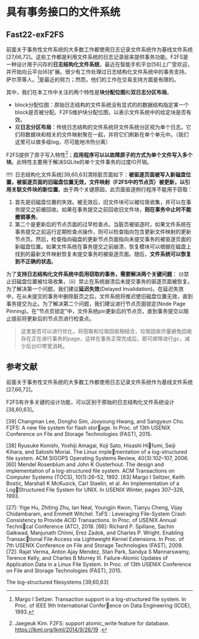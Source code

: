 # 具有事务接口的文件系统

## Fast22-exF2FS

前面关于事务性文件系统的大多数工作都使用日志记录文件系统作为基线文件系统[27,66,72]。这些工作都是利用文件系统的日志记录层来提供事务功能。F2FS是一种设计用于闪存的**日志结构化文件系统**，最近在智能手机平台[56]上广受欢迎，并开始向云平台[6]扩展。很少有工作处理过日志结构化文件系统中的事务支持。萨尔茨等人。[^62]是最近的努力；然而，他们的工作在交易支持方面是有限的。

其中，我们在本工作中关注的两个特性是**块分配位图**和**双日志分区布局**。

- block分配位图：原始日志结构的文件系统没有显式的的数据结构指定某一个block是否被分配。F2FS维护块分配位图，以表示文件系统中的给定块是否有效。
- 双**日志分区布局**：传统日志结构的文件系统将文件系统分区视为单个日志。它们将数据块和相关的文件映射聚在一起，并将它们刷新在单个单元中。（我们这里可以做多级log，尽可能地冷热分离）

F2FS提供了原子写入特性[^34]；**应用程序可以以故障原子的方式为单个文件写入多个块**。此特性主要用于解决SQLite的单个文件事务的过度IO开销。

!!!!:
日志结构化文件系统[39,60,63]清除脏页面如下：**被驱逐页面被写入新磁盘位置，被驱逐页面的旧磁盘位置无效，文件映射（F2FS中的节点页）被更新，以引用关联文件块的新位置**。由于两个关键原因，此页面驱逐例行程序不能用于窃取：

1. 首先是旧磁盘位置的失效。被无效后，旧文件块可以被垃圾收集，并可以在事务提交之前被回收。如果在事务提交之前回收旧文件块，**则在事务中止时不能撤销事务**。
2. 第二个是更新后的节点页面的过早检查点。当脏页被驱逐时，如果文件系统在事务提交之前运行定期检查点操作，则可以检查指向包含更新文件映射的更新节点页。然后，检查指向磁盘的更新节点页面指向未提交事务的被驱逐页面的新磁盘位置。如果文件系统在事务提交之前崩溃，恢复模块可以根据在磁盘上找到的最新文件映射恢复未提交事务的被驱逐页面。随后，**文件系统可以恢复到不正确的状态**。

为了**支持日志结构化文件系统中启用窃取的事务，需要解决两个关键问题**： (i)禁止旧磁盘位置被垃圾收集，（ii）禁止在系统崩溃后未提交事务的驱逐页面被恢复。为了解决第一个问题，我们建议**延迟失效**(Delayed Invalidation)。在延迟失效中，在从未提交的事务中删除脏页之后，文件系统将推迟使旧磁盘位置无效，直到事务提交为止。为了解决第二个问题，我们建议进行节点页面锁定(Node Page Pinning)。在“节点页锁定”中，文件系统pin更新后的节点页，直到事务提交以阻止提前将更新后的节点页进行检查点。

> 这里是否可以进行优化，将窃取和垃圾回收相结合，垃圾回收尽量避免回收存在正在进行事务的page，这样在事务正常完成后，即可顺带进行gc，减少后台IO带宽消耗。



## 参考文献

前面关于事务性文件系统的大多数工作都使用日志记录文件系统作为基线文件系统[27,66,72]。

F2FS有许多关键的设计功能，可以区别于原始的日志结构化文件系统设计[38,60,63]。

[39] Changman Lee, Dongho Sim, Jooyoung Hwang, and
Sangyeun Cho. F2FS: A new file system for flash storage. In Proc. of 13th USENIX Conference on File and
Storage Technologies (FAST), 2015.
[^34]: Jaegeuk Kim. F2FS: support atomic_write feature
for database. https://lkml.org/lkml/2014/9/26/19 .

[38] Ryusuke Konishi, Yoshiji Amagai, Koji Sato, Hisashi Hifumi, Seiji Kihara, and Satoshi Moriai. The Linux implementation of a log-structured file system. ACM SIGOPS
Operating Systems Review, 40(3):102–107, 2006.
[60] Mendel Rosenblum and John K Ousterhout. The design
and implementation of a log-structured file system. ACM
Transactions on Computer Systems (TOCS), 10(1):26–52, 1992.
[63] Margo I Seltzer, Keith Bostic, Marshall K McKusick,
Carl Staelin, et al. An Implementation of a LogStructured File System for UNIX. In USENIX Winter,
pages 307–326, 1993.

[27]: Yige Hu, Zhiting Zhu, Ian Neal, Youngjin Kwon, Tianyu
Cheng, Vijay Chidambaram, and Emmett Witchel. TxFS
: Leveraging File-System Crash Consistency to Provide
ACID Transactions. In Proc. of USENIX Annual Technical Conference (ATC), 2018.
[66]: Richard P. Spillane, Sachin Gaikwad, Manjunath Chinni,
Erez Zadok, and Charles P. Wright. Enabling Transactional File Access via Lightweight Kernel Extensions.
In Proc. of 7th USENIX Conference on File and Storage
Technologies (FAST), 2009.
[72]: Rajat Verma, Anton Ajay Mendez, Stan Park, Sandya S
Mannarswamy, Terence Kelly, and Charles B Morrey III.
Failure-Atomic Updates of Application Data in a Linux
File System. In Proc. of 13th USENIX Conference on
File and Storage Technologies (FAST), 2015.
[^62]: Margo I Seltzer. Transaction support in a log-structured
file system. In Proc. of IEEE 9th International Conference on Data Engineering (ICDE), 1993.

The log-structured filesystems [39,60,63]
